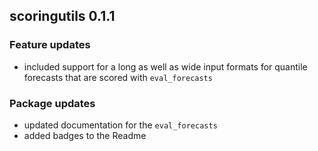 ## scoringutils 0.1.1

### Feature updates
- included support for a long as well as wide input formats for 
quantile forecasts that are scored with `eval_forecasts`

### Package updates
- updated documentation for the `eval_forecasts`
- added badges to the Readme

